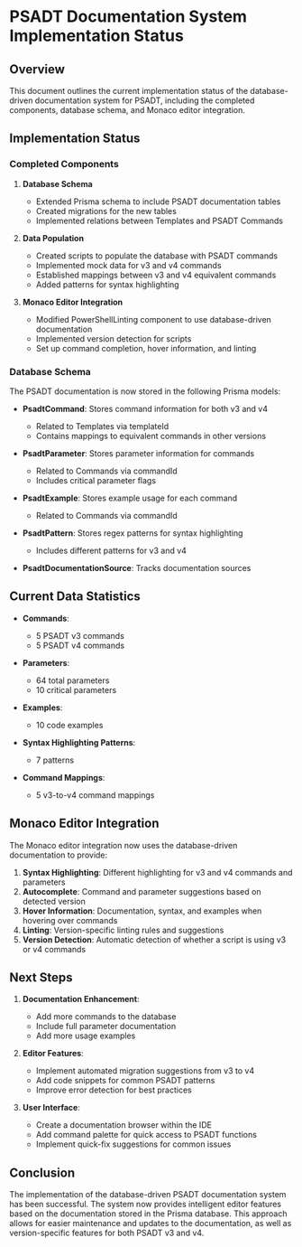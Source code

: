 # PSADT Documentation System Implementation Status

## Overview

This document outlines the current implementation status of the database-driven documentation system for PSADT, including the completed components, database schema, and Monaco editor integration.

## Implementation Status

### Completed Components

1. **Database Schema**
   - Extended Prisma schema to include PSADT documentation tables
   - Created migrations for the new tables
   - Implemented relations between Templates and PSADT Commands

2. **Data Population**
   - Created scripts to populate the database with PSADT commands
   - Implemented mock data for v3 and v4 commands
   - Established mappings between v3 and v4 equivalent commands
   - Added patterns for syntax highlighting

3. **Monaco Editor Integration**
   - Modified PowerShellLinting component to use database-driven documentation
   - Implemented version detection for scripts
   - Set up command completion, hover information, and linting

### Database Schema

The PSADT documentation is now stored in the following Prisma models:

- **PsadtCommand**: Stores command information for both v3 and v4
  - Related to Templates via templateId
  - Contains mappings to equivalent commands in other versions

- **PsadtParameter**: Stores parameter information for commands
  - Related to Commands via commandId
  - Includes critical parameter flags

- **PsadtExample**: Stores example usage for each command
  - Related to Commands via commandId

- **PsadtPattern**: Stores regex patterns for syntax highlighting
  - Includes different patterns for v3 and v4

- **PsadtDocumentationSource**: Tracks documentation sources

## Current Data Statistics

- **Commands**: 
  - 5 PSADT v3 commands
  - 5 PSADT v4 commands

- **Parameters**: 
  - 64 total parameters
  - 10 critical parameters

- **Examples**: 
  - 10 code examples

- **Syntax Highlighting Patterns**: 
  - 7 patterns

- **Command Mappings**: 
  - 5 v3-to-v4 command mappings

## Monaco Editor Integration

The Monaco editor integration now uses the database-driven documentation to provide:

1. **Syntax Highlighting**: Different highlighting for v3 and v4 commands and parameters
2. **Autocomplete**: Command and parameter suggestions based on detected version
3. **Hover Information**: Documentation, syntax, and examples when hovering over commands
4. **Linting**: Version-specific linting rules and suggestions
5. **Version Detection**: Automatic detection of whether a script is using v3 or v4 commands

## Next Steps

1. **Documentation Enhancement**:
   - Add more commands to the database
   - Include full parameter documentation
   - Add more usage examples

2. **Editor Features**:
   - Implement automated migration suggestions from v3 to v4
   - Add code snippets for common PSADT patterns
   - Improve error detection for best practices

3. **User Interface**:
   - Create a documentation browser within the IDE
   - Add command palette for quick access to PSADT functions
   - Implement quick-fix suggestions for common issues

## Conclusion

The implementation of the database-driven PSADT documentation system has been successful. The system now provides intelligent editor features based on the documentation stored in the Prisma database. This approach allows for easier maintenance and updates to the documentation, as well as version-specific features for both PSADT v3 and v4.
